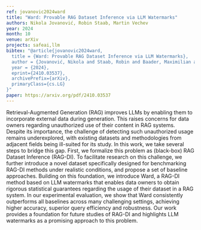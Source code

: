 ```yaml
---
ref: jovanovic2024ward
title: "Ward: Provable RAG Dataset Inference via LLM Watermarks"
authors: Nikola Jovanović, Robin Staab, Martin Vechev
year: 2024
month: 10
venue: arXiv
projects: safeai,llm
bibtex: "@article{jovanovic2024ward,
  title = {Ward: Provable RAG Dataset Inference via LLM Watermarks},
  author = {Jovanović, Nikola and Staab, Robin and Baader, Maximilian and Vechev, Martin},
  year = {2024},
  eprint={2410.03537},
  archivePrefix={arXiv},
  primaryClass={cs.LG}
}"
paper: https://arxiv.org/pdf/2410.03537
---
```


Retrieval-Augmented Generation (RAG) improves LLMs by enabling them to incorporate external data during generation. This raises concerns for data owners regarding unauthorized use of their content in RAG systems. Despite its importance, the challenge of detecting such unauthorized usage remains underexplored, with existing datasets and methodologies from adjacent fields being ill-suited for its study. In this work, we take several steps to bridge this gap. First, we formalize this problem as (black-box) RAG Dataset Inference (RAG-DI). To facilitate research on this challenge, we further introduce a novel dataset specifically designed for benchmarking RAG-DI methods under realistic conditions, and propose a set of baseline approaches. Building on this foundation, we introduce Ward, a RAG-DI method based on LLM watermarks that enables data owners to obtain rigorous statistical guarantees regarding the usage of their dataset in a RAG system. In our experimental evaluation, we show that Ward consistently outperforms all baselines across many challenging settings, achieving higher accuracy, superior query efficiency and robustness. Our work provides a foundation for future studies of RAG-DI and highlights LLM watermarks as a promising approach to this problem.